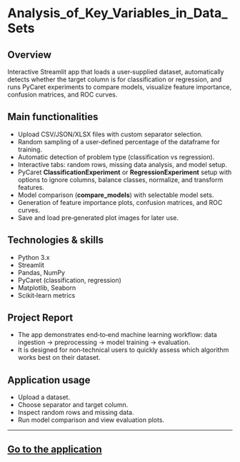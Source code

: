 # Analysis_of_Key_Variables_in_Data_Sets

## Overview
Interactive Streamlit app that loads a user‑supplied dataset, automatically detects whether the target column is for classification or regression, and runs PyCaret experiments to compare models, visualize feature importance, confusion matrices, and ROC curves.
<!-- 
## Project architecture
	in Excalidraw -->

## Main functionalities
- Upload CSV/JSON/XLSX files with custom separator selection.
- Random sampling of a user‑defined percentage of the dataframe for training.
- Automatic detection of problem type (classification vs regression).
- Interactive tabs: random rows, missing data analysis, and model setup.
- PyCaret **ClassificationExperiment** or **RegressionExperiment** setup with options to ignore columns, balance classes, normalize, and transform features.
- Model comparison (**compare_models**) with selectable model sets.
- Generation of feature importance plots, confusion matrices, and ROC curves.
- Save and load pre‑generated plot images for later use.

## Technologies & skills
- Python 3.x
- Streamlit
- Pandas, NumPy
- PyCaret (classification, regression)
- Matplotlib, Seaborn
- Scikit‑learn metrics

## Project Report
- The app demonstrates end‑to‑end machine learning workflow: data ingestion → preprocessing → model training → evaluation.
- It is designed for non‑technical users to quickly assess which algorithm works best on their dataset.

<!-- ## Sample photos

<figure>
    <img src="../images/keyvar1.png" alt="<figcaption>Pic_name</figcaption>" width="600">
<figcaption>Pic_name</figcaption>
    <img src="../images/keyvar2.png" alt="<figcaption>Pic_name2</figcaption>" width="600">
<figcaption>Pic_name2</figcaption>
    <img src="../images/keyvar3.png" alt="<figcaption>Pic_name3</figcaption>" width="600">
<figcaption>Pic_name3</figcaption>
    <img src="../images/keyvar4.png" alt="<figcaption>Pic_name4</figcaption>" width="600">
<figcaption>Pic_name5</figcaption>
</figure> -->

## Application usage
- Upload a dataset.
- Choose separator and target column.
- Inspect random rows and missing data.
- Run model comparison and view evaluation plots.

---
<a class="md-button md-button--primary" href="https://analysis-of-key-variables-in-data-sets.streamlit.app/" target="_blank">Go to the application</a>
---